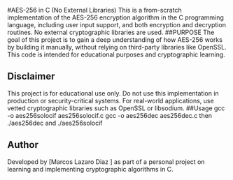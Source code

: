 #AES-256 in C (No External Libraries)
This is a from-scratch implementation of the AES-256 encryption algorithm in the C programming language, including user input support, and both encryption and decryption routines.
No external cryptographic libraries are used.
##PURPOSE
The goal of this project is to gain a deep understanding of how AES-256 works by building it manually, without relying on third-party libraries like OpenSSL.
This code is intended for educational purposes and cryptographic learning.
## Disclaimer
This project is for educational use only.
Do not use this implementation in production or security-critical systems.
For real-world applications, use vetted cryptographic libraries such as OpenSSL or libsodium.
##Usage
gcc -o aes256solocif aes256solocif.c
gcc -o aes256dec aes256dec.c
then 
./aes256dec and ./aes256solocif
## Author
Developed by [Marcos Lazaro Diaz ] as part of a personal project on learning and implementing cryptographic algorithms in C.
